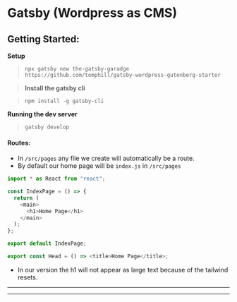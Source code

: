 # Gatsby (Wordpress as CMS)


## Getting Started:

**Setup**

> `npx gatsby new the-gatsby-garadge https://github.com/tomphill/gatsby-wordpress-gutenberg-starter`

> **Install the gatsby cli**

> `npm install -g gatsby-cli`


**Running the dev server**

> `gatsby develop`


#### Routes:

- In `/src/pages` any file we create will automatically be a route.
- By default our home page will be `index.js` in `/src/pages`

```js
import * as React from "react";

const IndexPage = () => {
  return (
    <main>
      <h1>Home Page</h1>
    </main>
  );
};

export default IndexPage;

export const Head = () => <title>Home Page</title>;

```
- In our version the h1 will not appear as large text because of the tailwind resets.


---
---

